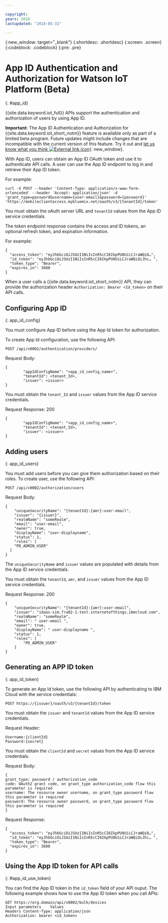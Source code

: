 ```yaml
---

copyright:
years: 2018
lastupdated: "2018-05-31"

---
```


{:new_window: target="\_blank"}
{:shortdesc: .shortdesc}
{:screen: .screen}
{:codeblock: .codeblock}
{:pre: .pre}

# App ID Authentication and Authorization for Watson IoT Platform (Beta)
{: #app_id}

{{site.data.keyword.iot_full}} APIs support the authentication and authorization of users by using App ID.

**Important:** The App ID Authentication and Authorization for {{site.data.keyword.iot_short_notm}} feature is available only as part of a limited beta program. Future updates might include changes that are incompatible with the current version of this feature. Try it out and [let us know what you think ![External link icon](../../../../icons/launch-glyph.svg "External link icon")](https://developer.ibm.com/answers/smart-spaces/17/internet-of-things.html){: new_window}.

With App ID, users can obtain an App ID OAuth token and use it to authenticate API calls. A user can use the App ID endpoint to log in and retrieve their App ID token.

For example:

```
curl -X POST --header 'Content-Type: application/x-www-form-urlencoded' --header 'Accept: application/json' -d 'grant_type=password&username={user-email}&password={password}' 'https://mobileclientaccess.mybluemix.net/oauth/v3/{tenantId}/token'
```

You must obtain the oAuth server URL and `tenantId` values from the App ID service credentials.

The token endpoint response contains the access and ID tokens, an optional refresh token, and expiration information.

For example:

```
{
  "access_token": "eyJhbGciOiJSUzI1NiIsInR5cCI6IkpPU0UiLCJraWQiO…",
  "id_token": "eyJhbGciOiJSUzI1NiIsInR5cCI6IkpPU0UiLCJraWQiOiJhc… ",
  "token_type": "Bearer",
  "expires_in": 3600
}
```

When a user calls a {{site.data.keyword.iot_short_notm}} API, they can provide the authorization header `Authorization: Bearer <Id_token>` on their API calls.

## Configuring App ID
{: app_id_config}

You must configure App ID before using the App Id token for authorization.

To create App Id configuration, use the following API:

`POST /api/v0002/authentication/providers/`

Request Body:

```
{
        "appIdConfigName": "<app_id_config_name>",
        "tenantId": <tenant_Id>,
        "issuer": <issuer>
}
```

You must obtain the `tenant_Id` and `issuer` values from the App ID service credentials.

Request Response: 200

```
{
        "appIdConfigName": "<app_id_config_name>",
        "tenantId": <tenant_Id>,
        "issuer": <issuer>
}
```

## Adding users
{: app_id_users}

You must add users before you can give them authorization based on their roles. To create user, use the following API:

`POST /api/v0002/authorization/users`

Request Body:

```
{
    "uniqueSecurityName": "{tenantId}:{amr}:user-email",
    "issuer": "{issuer}",
    "realmName": "someRealm",
    "email": "user-email",
    "owner": true,
    "displayName": "user-displayname",
    "status": 1,
    "roles": [
    "PD_ADMIN_USER"
  ]
}
```

The `uniqueSecurityName` and `issuer` values are populated with details from the App ID service credentials.

You must obtain the `tenantId`, `amr`, and `issuer` values from the App ID service credentials.


Request Response: 200

```
{
    "uniqueSecurityName": "{tenantId}:{amr}:user-email",
    "issuer": "idaas-sim.fra02-1.test.internetofthings.ibmcloud.com",
    "realmName": "someRealm",
    "email": " user-email ",
    "owner": true,
    "displayName": " user-displayname ",
    "status": 1,
    "roles": [
        "PD_ADMIN_USER"
    ]
}
```

## Generating an APP ID token
{: app_id_token}

To generate an App Id token, use the following API by authenticating to IBM Cloud with the service credentials:

`POST https://{issuer}/oauth/v3/{tenantId}/token`

You must obtain the `issuer` and `tenantId` values from the App ID service credentials.

Request Header:

```
Username:{clientId}
Password:{secret}
```

You must obtain the `clientId` and `secret` values from the App ID service credentials.

Request Body:

```
{
grant_type: password / authorization_code
code: OAuth2 grant code, on grant_type authorization_code flow this parameter is required
username: The resource owner username, on grant_type password flow this parameter is required
password: The resource owner password, on grant_type password flow this parameter is required
}
```

Request Response:

```
{
  "access_token": "eyJhbGciOiJSUzI1NiIsInR5cCI6IkpPU0UiLCJraWQiO…",
  "id_token": "eyJhbGciOiJSUzI1NiIsInR5cCI6IkpPU0UiLCJraWQiOiJhc… ",
  "token_type": "Bearer",
  "expires_in": 3600
}
```

## Using the App ID token for API calls
{: #app_id_use_token}

You can find the App ID token in the `id_token` field of your API ouput. The following example shows how to use the App ID token when you call APIs:

```
GET https://org.domain/api/v0002/bulk/devices
Input parameters	Values
Headers	Content-Type: application/json
Authorization: bearer <id_token>
```
